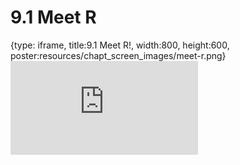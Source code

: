 # 9.1 Meet R
 
{type: iframe, title:9.1 Meet R!, width:800, height:600, poster:resources/chapt_screen_images/meet-r.png}
![](https://vgaysin1.github.io/CURE-MicrobialMysteries-test/meet-r.html)
 

 
